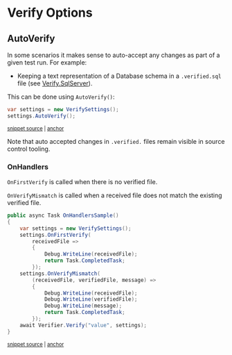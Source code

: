 <!--
GENERATED FILE - DO NOT EDIT
This file was generated by [MarkdownSnippets](https://github.com/SimonCropp/MarkdownSnippets).
Source File: /docs/mdsource/verify-options.source.md
To change this file edit the source file and then run MarkdownSnippets.
-->

# Verify Options


## AutoVerify

In some scenarios it makes sense to auto-accept any changes as part of a given test run. For example:

 * Keeping a text representation of a Database schema in a `.verified.sql` file (see [Verify.SqlServer](https://github.com/VerifyTests/Verify.SqlServer)).

This can be done using `AutoVerify()`:

<!-- snippet: AutoVerify -->
<a id='snippet-autoverify'></a>
```cs
var settings = new VerifySettings();
settings.AutoVerify();
```
<sup><a href='/src/Verify.Tests/Snippets/Snippets.cs#L101-L106' title='Snippet source file'>snippet source</a> | <a href='#snippet-autoverify' title='Start of snippet'>anchor</a></sup>
<!-- endSnippet -->

Note that auto accepted changes in `.verified.` files remain visible in source control tooling.


### OnHandlers

`OnFirstVerify` is called when there is no verified file.

`OnVerifyMismatch` is called when a received file does not match the existing verified file.

<!-- snippet: OnHandlers -->
<a id='snippet-onhandlers'></a>
```cs
public async Task OnHandlersSample()
{
    var settings = new VerifySettings();
    settings.OnFirstVerify(
        receivedFile =>
        {
            Debug.WriteLine(receivedFile);
            return Task.CompletedTask;
        });
    settings.OnVerifyMismatch(
        (receivedFile, verifiedFile, message) =>
        {
            Debug.WriteLine(receivedFile);
            Debug.WriteLine(verifiedFile);
            Debug.WriteLine(message);
            return Task.CompletedTask;
        });
    await Verifier.Verify("value", settings);
}
```
<sup><a href='/src/Verify.Tests/Snippets/Snippets.cs#L12-L34' title='Snippet source file'>snippet source</a> | <a href='#snippet-onhandlers' title='Start of snippet'>anchor</a></sup>
<!-- endSnippet -->
